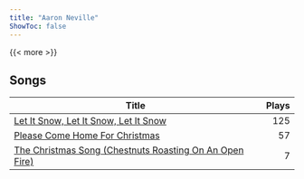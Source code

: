 ```yaml
---
title: "Aaron Neville"
ShowToc: false
---
```


{{< more >}}

## Songs
Title | Plays 
----- | -----: 
[Let It Snow, Let It Snow, Let It Snow](/songs/let-it-snow-let-it-snow-let-it-snow) | 125
[Please Come Home For Christmas](/songs/please-come-home-for-christmas) | 57
[The Christmas Song (Chestnuts Roasting On An Open Fire)](/songs/the-christmas-song-chestnuts-roasting-on-an-open-fire) | 7

